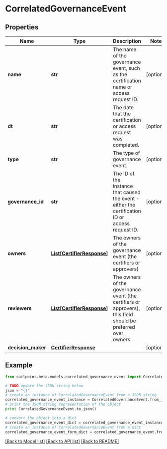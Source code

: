 # CorrelatedGovernanceEvent


## Properties

Name | Type | Description | Notes
------------ | ------------- | ------------- | -------------
**name** | **str** | The name of the governance event, such as the certification name or access request ID. | [optional] 
**dt** | **str** | The date that the certification or access request was completed. | [optional] 
**type** | **str** | The type of governance event. | [optional] 
**governance_id** | **str** | The ID of the instance that caused the event - either the certification ID or access request ID. | [optional] 
**owners** | [**List[CertifierResponse]**](CertifierResponse.md) | The owners of the governance event (the certifiers or approvers) | [optional] 
**reviewers** | [**List[CertifierResponse]**](CertifierResponse.md) | The owners of the governance event (the certifiers or approvers), this field should be preferred over owners | [optional] 
**decision_maker** | [**CertifierResponse**](CertifierResponse.md) |  | [optional] 

## Example

```python
from sailpoint.beta.models.correlated_governance_event import CorrelatedGovernanceEvent

# TODO update the JSON string below
json = "{}"
# create an instance of CorrelatedGovernanceEvent from a JSON string
correlated_governance_event_instance = CorrelatedGovernanceEvent.from_json(json)
# print the JSON string representation of the object
print CorrelatedGovernanceEvent.to_json()

# convert the object into a dict
correlated_governance_event_dict = correlated_governance_event_instance.to_dict()
# create an instance of CorrelatedGovernanceEvent from a dict
correlated_governance_event_form_dict = correlated_governance_event.from_dict(correlated_governance_event_dict)
```
[[Back to Model list]](../README.md#documentation-for-models) [[Back to API list]](../README.md#documentation-for-api-endpoints) [[Back to README]](../README.md)


